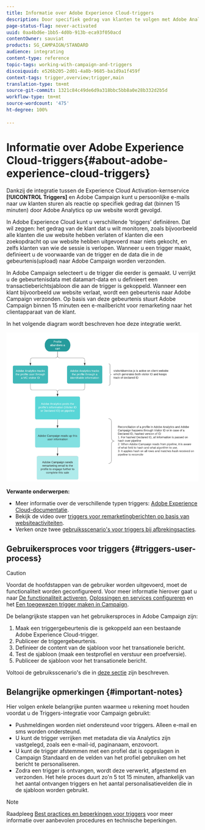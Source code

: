 ```yaml
---
title: Informatie over Adobe Experience Cloud-triggers
description: Door specifiek gedrag van klanten te volgen met Adobe Analytics, kunt u nu gepersonaliseerde e-mails naar uw klanten in Adobe Campaign verzenden.
page-status-flag: never-activated
uuid: 0aa4bd6e-1bb5-4d0b-913b-eca93f050acd
contentOwner: sauviat
products: SG_CAMPAIGN/STANDARD
audience: integrating
content-type: reference
topic-tags: working-with-campaign-and-triggers
discoiquuid: e526b205-2d01-4a8b-9685-ba1d9a1f459f
context-tags: trigger,overview;trigger,main
translation-type: tm+mt
source-git-commit: 1321c84c49de6d9a318bbc5bb8a0e28b332d2b5d
workflow-type: tm+mt
source-wordcount: '475'
ht-degree: 100%

---
```



# Informatie over Adobe Experience Cloud-triggers{#about-adobe-experience-cloud-triggers}

Dankzij de integratie tussen de Experience Cloud Activation-kernservice **[!UICONTROL Triggers]** en Adobe Campaign kunt u persoonlijke e-mails naar uw klanten sturen als reactie op specifiek gedrag dat (binnen 15 minuten) door Adobe Analytics op uw website wordt gevolgd.

In Adobe Experience Cloud kunt u verschillende &#39;triggers&#39; definiëren. Dat wil zeggen: het gedrag van de klant dat u wilt monitoren, zoals bijvoorbeeld alle klanten die uw website hebben verlaten of klanten die een zoekopdracht op uw website hebben uitgevoerd maar niets gekocht, en zelfs klanten van wie de sessie is verlopen. Wanneer u een trigger maakt, definieert u de voorwaarde van de trigger en de data die in de gebeurtenis(upload) naar Adobe Campaign worden verzonden.

In Adobe Campaign selecteert u de trigger die eerder is gemaakt. U verrijkt u de gebeurtenisdata met datamart-data en u definieert een transactieberichtsjabloon die aan de trigger is gekoppeld. Wanneer een klant bijvoorbeeld uw website verlaat, wordt een gebeurtenis naar Adobe Campaign verzonden. Op basis van deze gebeurtenis stuurt Adobe Campaign binnen 15 minuten een e-mailbericht voor remarketing naar het clientapparaat van de klant.

In het volgende diagram wordt beschreven hoe deze integratie werkt.

![](assets/triggers_diagram.png)

**Verwante onderwerpen:**

* Meer informatie over de verschillende typen triggers: [Adobe Experience Cloud-documentatie](https://docs.adobe.com/content/help/nl-NL/core-services/interface/activation/triggers.html).
* Bekijk de video over [triggers voor remarketingberichten op basis van websiteactiviteiten](https://helpx.adobe.com/nl/marketing-cloud/how-to/email-marketing.html#step-two).
* Verken onze twee [gebruiksscenario&#39;s voor triggers bij afbrekingsacties](../../integrating/using/abandonment-triggers-use-cases.md).

## Gebruikersproces voor triggers {#triggers-user-process}

>[!CAUTION]
>
>Voordat de hoofdstappen van de gebruiker worden uitgevoerd, moet de functionaliteit worden geconfigureerd. Voor meer informatie hierover gaat u naar [De functionaliteit activeren](../../integrating/using/configuring-triggers-in-experience-cloud.md#activating-the-functionality), [Oplossingen en services configureren](../../integrating/using/configuring-triggers-in-experience-cloud.md#configuring-solutions-and-services) en het [Een toegewezen trigger maken in Campaign](../../integrating/using/using-triggers-in-campaign.md#creating-a-mapped-trigger-in-campaign).

De belangrijkste stappen van het gebruikersproces in Adobe Campaign zijn:

1. Maak een triggergebeurtenis die is gekoppeld aan een bestaande Adobe Experience Cloud-trigger.
1. Publiceer de triggergebeurtenis.
1. Definieer de content van de sjabloon voor het transationele bericht.
1. Test de sjabloon (maak een testprofiel en verstuur een proefversie).
1. Publiceer de sjabloon voor het transationele bericht.

Voltooi de gebruiksscenario&#39;s die in [deze sectie](../../integrating/using/abandonment-triggers-use-cases.md) zijn beschreven.

## Belangrijke opmerkingen {#important-notes}

Hier volgen enkele belangrijke punten waarmee u rekening moet houden voordat u de Triggers-integratie voor Campaign gebruikt:

* Pushmeldingen worden niet ondersteund voor triggers. Alleen e-mail en sms worden ondersteund.
* U kunt de trigger verrijken met metadata die via Analytics zijn vastgelegd, zoals een e-mail-id, paginanaam, enzovoort.
* U kunt de trigger afstemmen met een profiel dat is opgeslagen in Campaign Standaard en de velden van het profiel gebruiken om het bericht te personaliseren.
* Zodra een trigger is ontvangen, wordt deze verwerkt, afgestemd en verzonden. Het hele proces duurt zo&#39;n 5 tot 15 minuten, afhankelijk van het aantal ontvangen triggers en het aantal personalisatievelden die in de sjabloon worden gebruikt.

>[!NOTE]
>
>Raadpleeg [Best practices en beperkingen voor triggers](../../integrating/using/configuring-triggers-in-experience-cloud.md#triggers-best-practices-and-limitations) voor meer informatie over aanbevolen procedures en technische beperkingen.

